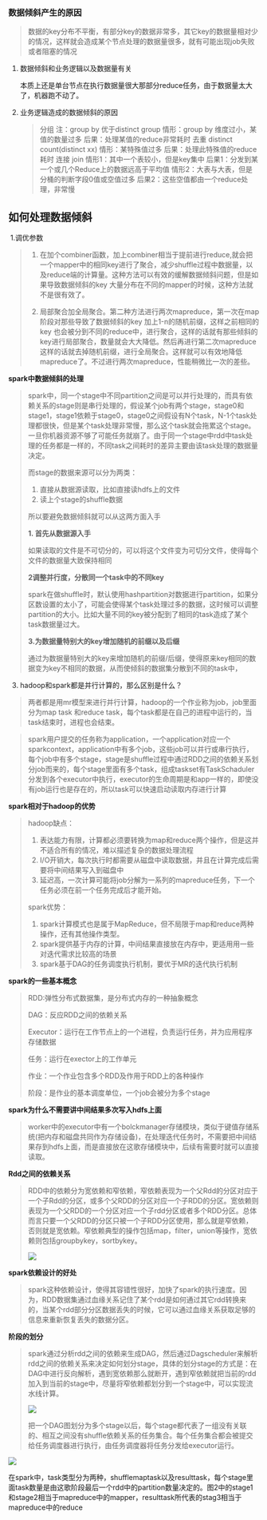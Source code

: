 


### 数据倾斜产生的原因

> 数据的key分布不平衡，有部分key的数据非常多，其它key的数据量相对少的情况，这样就会造成某个节点处理的数据量很多，就有可能出现job失败或者阻塞的情况

1. 数据倾斜和业务逻辑以及数据量有关

   本质上还是单台节点在执行数据量很大那部分reduce任务，由于数据量太大了，机器跑不动了。

2. 业务逻辑造成的数据倾斜的原因

   > 分组 注：group by 优于distinct group
   > 情形：group by 维度过小，某值的数量过多
   > 后果：处理某值的reduce非常耗时
   > 去重 distinct count(distinct xx)
   > 情形：某特殊值过多
   > 后果：处理此特殊值的reduce耗时
   > 连接 join
   > 情形1：其中一个表较小，但是key集中
   > 后果1：分发到某一个或几个Reduce上的数据远高于平均值
   > 情形2：大表与大表，但是分桶的判断字段0值或空值过多
   > 后果2：这些空值都由一个reduce处理，非常慢
   >

## 如何处理数据倾斜

​	1.调优参数

> 1. 在加个combiner函数，加上combiner相当于提前进行reduce,就会把一个mapper中的相同key进行了聚合，减少shuffle过程中数据量，以及reduce端的计算量。这种方法可以有效的缓解数据倾斜问题，但是如果导致数据倾斜的key 大量分布在不同的mapper的时候，这种方法就不是很有效了。
>
> 2. 局部聚合加全局聚合。第二种方法进行两次mapreduce，第一次在map阶段对那些导致了数据倾斜的key 加上1-n的随机前缀，这样之前相同的key 也会被分到不同的reduce中，进行聚合，这样的话就有那些倾斜的key进行局部聚合，数量就会大大降低。然后再进行第二次mapreduce这样的话就去掉随机前缀，进行全局聚合。这样就可以有效地降低mapreduce了。不过进行两次mapreduce，性能稍微比一次的差些。



**spark中数据倾斜的处理**

> spark中，同一个stage中不同partition之间是可以并行处理的，而具有依赖关系的stage则是串行处理的，假设某个job有两个stage，stage0和stage1，stage1依赖于stage0，stage0之间假设有N个task，N-1个task处理都很快，但是某个task处理非常慢，那么这个task就会拖累这个stage。一旦你机器资源不够了可能任务就崩了。由于同一个stage中rdd中task处理的任务都是一样的，不同task之间耗时的差异主要由该task处理的数据量决定。
>
> 而stage的数据来源可以分为两类：
>
> 1. 直接从数据源读取，比如直接读hdfs上的文件
> 2. 读上个stage的shuffle数据
>
> 所以要避免数据倾斜就可以从这两方面入手
>
> **1. 首先从数据源入手**
>
> 如果读取的文件是不可切分的，可以将这个文件变为可切分文件，使得每个文件的数据量大致保持相同
>
> 
>
> **2调整并行度，分散同一个task中的不同key**
>
> spark在做shuffle时，默认使用hashpartition对数据进行partition，如果分区数设置的太小了，可能会使得某个task处理过多的数据，这时候可以调整partition的大小。比如大量不同的key被分配到了相同的task造成了某个task数据量过大。
>
> **3.为数据量特别大的key增加随机的前缀以及后缀**
>
> 通过为数据量特别大的key来增加随机的前缀/后缀，使得原来key相同的数据变为key不相同的数据，从而使倾斜的数据集分散到不同的task中，













3. hadoop和spark都是并行计算的，那么区别是什么？

>  两者都是用mr模型来进行并行计算，hadoop的一个作业称为job，job里面分为map task 和reduce task，每个task都是在自己的进程中运行的，当task结束时，进程也会结束。

>  spark用户提交的任务称为application，一个application对应一个sparkcontext，application中有多个job，这些job可以并行或串行执行，每个job中有多个stage，stage是shuffle过程中通过RDD之间的依赖关系划分job而来的，每个stage里面有多个task，组成taskset有TaskSchaduler分发到各个executor中执行，executor的生命周期是和app一样的，即使没有job运行也是存在的，所以task可以快速启动读取内存进行计算



**spark相对于hadoop的优势**

> hadoop缺点：
>
> 1. 表达能力有限，计算都必须要转换为map和reduce两个操作，但是这并不适合所有的情况，难以描述复杂的数据处理流程
> 2. I/O开销大，每次执行时都需要从磁盘中读取数据，并且在计算完成后需要将中间结果写入到磁盘中
> 3. 延迟高，一次计算可能将job分解为一系列的mapreduce任务，下一个任务必须在前一个任务完成后才能开始。
>
> spark优势：
>
> 1. spark计算模式也是属于MapReduce，但不局限于map和reduce两种操作，还有其他操作类型。
> 2. spark提供基于内存的计算，中间结果直接放在内存中，更适用用一些对迭代需求比较高的场景
> 3. spark基于DAG的任务调度执行机制，要优于MR的迭代执行机制



**spark的一些基本概念**

> RDD:弹性分布式数据集，是分布式内存的一种抽象概念
>
> DAG：反应RDD之间的依赖关系
>
> Executor：运行在工作节点上的一个进程，负责运行任务，并为应用程序存储数据
>
> 任务：运行在exector上的工作单元
>
> 作业：一个作业包含多个RDD及作用于RDD上的各种操作
>
> 阶段：是作业的基本调度单位，一个job会被分为多个stage

**spark为什么不需要讲中间结果多次写入hdfs上面**

> worker中的executor中有一个bolckmanager存储模块，类似于键值存储系统(把内存和磁盘共同作为存储设备)，在处理迭代任务时，不需要把中间结果存到hdfs上面，而是直接放在这歌存储模块中，后续有需要时就可以直接读取。

**Rdd之间的依赖关系**

> RDD中的依赖分为宽依赖和窄依赖，窄依赖表现为一个父Rdd的分区对应于一个子Rdd的分区，或多个父RDD的分区对应一个子RDD的分区。宽依赖则表现为一个父RDD的一个分区对应一个子rdd分区或者多个RDD分区。总体而言只要一个父RDD的分区只被一个子RDD分区使用，那么就是窄依赖，否则就是宽依赖。窄依赖典型的操作包括map，filter，union等操作，宽依赖则包括groupbykey，sortbykey。
>
> ![](http://dblab.xmu.edu.cn/blog/wp-content/uploads/2016/11/%E5%9B%BE9-10-%E7%AA%84%E4%BE%9D%E8%B5%96%E4%B8%8E%E5%AE%BD%E4%BE%9D%E8%B5%96%E7%9A%84%E5%8C%BA%E5%88%AB.jpg)



**spark依赖设计的好处**

> spark这种依赖设计，使得其容错性很好，加快了spark的执行速度。因为，RDD数据集通过血缘关系记住了某个rdd是如何通过其它rdd转换来的，当某个rdd部分分区数据丢失的时候，它可以通过血缘关系获取足够的信息来重新恢复丢失的数据分区。

**阶段的划分**

>  spark通过分析rdd之间的依赖来生成DAG，然后通过Dagscheduler来解析rdd之间的依赖关系来决定如何划分stage，具体的划分stage的方式是：在DAG中进行反向解析，遇到宽依赖那么就断开，遇到窄依赖就把当前的rdd加入到当前的stage中，尽量将窄依赖都划分到一个stage中，可以实现流水线计算。
>
> ![](http://dblab.xmu.edu.cn/blog/wp-content/uploads/2016/11/%E5%9B%BE9-11-%E6%A0%B9%E6%8D%AERDD%E5%88%86%E5%8C%BA%E7%9A%84%E4%BE%9D%E8%B5%96%E5%85%B3%E7%B3%BB%E5%88%92%E5%88%86%E9%98%B6%E6%AE%B5.jpg)
>
> 把一个DAG图划分为多个stage以后，每个stage都代表了一组没有关联的、相互之间没有shuffle依赖关系的任务集合。每个任务集合都会被提交给任务调度器进行执行，由任务调度器将任务分发给executor运行。

![](https://img-blog.csdn.net/20170206094636482?watermark/2/text/aHR0cDovL2Jsb2cuY3Nkbi5uZXQvYTEwNDM0OTg3NzY=/font/5a6L5L2T/fontsize/400/fill/I0JBQkFCMA==/dissolve/70/gravity/SouthEast)

在spark中，task类型分为两种，shufflemaptask以及resulttask，每个stage里面task数量是由这歌阶段最后一个rdd中的partition数量决定的。图2中的stage1和stage2相当于mapreduce中的mapper，resulttask所代表的stag3相当于mapreduce中的reduce



